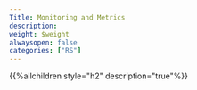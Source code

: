 ```yaml
---
Title: Monitoring and Metrics
description: 
weight: $weight
alwaysopen: false
categories: ["RS"]
---
```

{{%allchildren style="h2" description="true"%}}